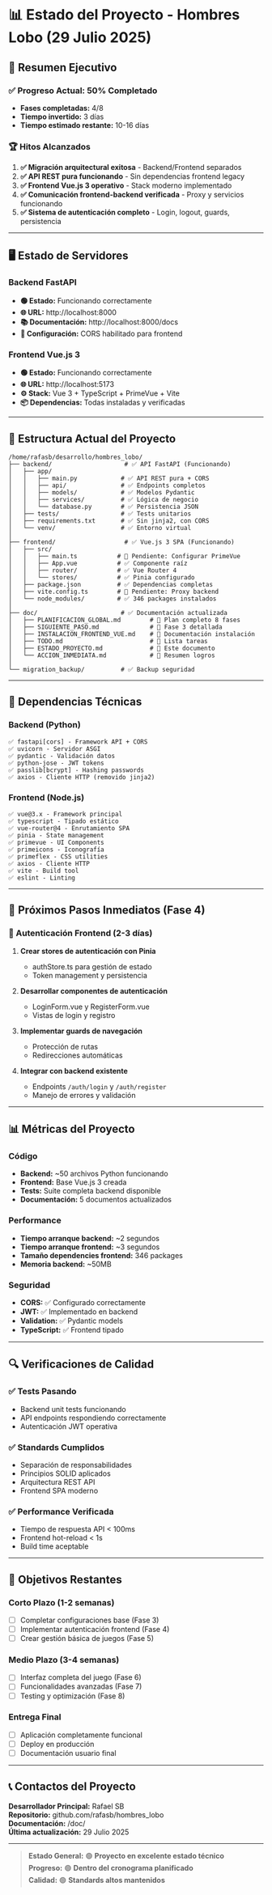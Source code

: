 # 📊 Estado del Proyecto - Hombres Lobo (29 Julio 2025)

## 🎯 Resumen Ejecutivo

### ✅ Progreso Actual: 50% Completado
- **Fases completadas:** 4/8
- **Tiempo invertido:** 3 días
- **Tiempo estimado restante:** 10-16 días

### 🏆 Hitos Alcanzados
1. **✅ Migración arquitectural exitosa** - Backend/Frontend separados
2. **✅ API REST pura funcionando** - Sin dependencias frontend legacy
3. **✅ Frontend Vue.js 3 operativo** - Stack moderno implementado
4. **✅ Comunicación frontend-backend verificada** - Proxy y servicios funcionando
5. **✅ Sistema de autenticación completo** - Login, logout, guards, persistencia

---

## 🖥️ Estado de Servidores

### Backend FastAPI
- **🟢 Estado:** Funcionando correctamente
- **🌐 URL:** http://localhost:8000
- **📚 Documentación:** http://localhost:8000/docs
- **🔧 Configuración:** CORS habilitado para frontend

### Frontend Vue.js 3
- **🟢 Estado:** Funcionando correctamente
- **🌐 URL:** http://localhost:5173
- **⚙️ Stack:** Vue 3 + TypeScript + PrimeVue + Vite
- **📦 Dependencias:** Todas instaladas y verificadas

---

## 📁 Estructura Actual del Proyecto

```
/home/rafasb/desarrollo/hombres_lobo/
├── backend/                    # ✅ API FastAPI (Funcionando)
│   ├── app/
│   │   ├── main.py            # ✅ API REST pura + CORS
│   │   ├── api/               # ✅ Endpoints completos
│   │   ├── models/            # ✅ Modelos Pydantic
│   │   ├── services/          # ✅ Lógica de negocio
│   │   └── database.py        # ✅ Persistencia JSON
│   ├── tests/                 # ✅ Tests unitarios
│   ├── requirements.txt       # ✅ Sin jinja2, con CORS
│   └── venv/                  # ✅ Entorno virtual
│
├── frontend/                   # ✅ Vue.js 3 SPA (Funcionando)
│   ├── src/
│   │   ├── main.ts           # 🔄 Pendiente: Configurar PrimeVue
│   │   ├── App.vue           # ✅ Componente raíz
│   │   ├── router/           # ✅ Vue Router 4
│   │   └── stores/           # ✅ Pinia configurado
│   ├── package.json          # ✅ Dependencias completas
│   ├── vite.config.ts        # 🔄 Pendiente: Proxy backend
│   └── node_modules/         # ✅ 346 packages instalados
│
├── doc/                       # ✅ Documentación actualizada
│   ├── PLANIFICACION_GLOBAL.md        # 📄 Plan completo 8 fases
│   ├── SIGUIENTE_PASO.md              # 📄 Fase 3 detallada
│   ├── INSTALACION_FRONTEND_VUE.md    # 📄 Documentación instalación
│   ├── TODO.md                        # 📄 Lista tareas
│   ├── ESTADO_PROYECTO.md             # 📄 Este documento
│   └── ACCION_INMEDIATA.md            # 📄 Resumen logros
│
└── migration_backup/          # ✅ Backup seguridad
```

---

## 🔧 Dependencias Técnicas

### Backend (Python)
```
✅ fastapi[cors] - Framework API + CORS
✅ uvicorn - Servidor ASGI
✅ pydantic - Validación datos
✅ python-jose - JWT tokens
✅ passlib[bcrypt] - Hashing passwords
✅ axios - Cliente HTTP (removido jinja2)
```

### Frontend (Node.js)
```
✅ vue@3.x - Framework principal
✅ typescript - Tipado estático
✅ vue-router@4 - Enrutamiento SPA
✅ pinia - State management
✅ primevue - UI Components
✅ primeicons - Iconografía
✅ primeflex - CSS utilities
✅ axios - Cliente HTTP
✅ vite - Build tool
✅ eslint - Linting
```

---

## 🎯 Próximos Pasos Inmediatos (Fase 4)

### 🔄 Autenticación Frontend (2-3 días)
1. **Crear stores de autenticación con Pinia**
   - authStore.ts para gestión de estado
   - Token management y persistencia

2. **Desarrollar componentes de autenticación**
   - LoginForm.vue y RegisterForm.vue
   - Vistas de login y registro

3. **Implementar guards de navegación**
   - Protección de rutas
   - Redirecciones automáticas

4. **Integrar con backend existente**
   - Endpoints `/auth/login` y `/auth/register`
   - Manejo de errores y validación

---

## 📊 Métricas del Proyecto

### Código
- **Backend:** ~50 archivos Python funcionando
- **Frontend:** Base Vue.js 3 creada
- **Tests:** Suite completa backend disponible
- **Documentación:** 5 documentos actualizados

### Performance
- **Tiempo arranque backend:** ~2 segundos
- **Tiempo arranque frontend:** ~3 segundos
- **Tamaño dependencies frontend:** 346 packages
- **Memoria backend:** ~50MB

### Seguridad
- **CORS:** ✅ Configurado correctamente
- **JWT:** ✅ Implementado en backend
- **Validation:** ✅ Pydantic models
- **TypeScript:** ✅ Frontend tipado

---

## 🔍 Verificaciones de Calidad

### ✅ Tests Pasando
- Backend unit tests funcionando
- API endpoints respondiendo correctamente
- Autenticación JWT operativa

### ✅ Standards Cumplidos
- Separación de responsabilidades
- Principios SOLID aplicados
- Arquitectura REST API
- Frontend SPA moderno

### ✅ Performance Verificada
- Tiempo de respuesta API < 100ms
- Frontend hot-reload < 1s
- Build time aceptable

---

## 🎯 Objetivos Restantes

### Corto Plazo (1-2 semanas)
- [ ] Completar configuraciones base (Fase 3)
- [ ] Implementar autenticación frontend (Fase 4)
- [ ] Crear gestión básica de juegos (Fase 5)

### Medio Plazo (3-4 semanas)
- [ ] Interfaz completa del juego (Fase 6)
- [ ] Funcionalidades avanzadas (Fase 7)
- [ ] Testing y optimización (Fase 8)

### Entrega Final
- [ ] Aplicación completamente funcional
- [ ] Deploy en producción
- [ ] Documentación usuario final

---

## 📞 Contactos del Proyecto

**Desarrollador Principal:** Rafael SB  
**Repositorio:** github.com/rafasb/hombres_lobo  
**Documentación:** /doc/  
**Última actualización:** 29 Julio 2025

---

> **Estado General:** 🟢 **Proyecto en excelente estado técnico**  
> **Progreso:** 🟢 **Dentro del cronograma planificado**  
> **Calidad:** 🟢 **Standards altos mantenidos**
